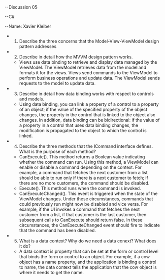 --Discussion 05

--C#

--Name: Xavier Kleiber

 - 1. Describe the three concerns that the Model-View-ViewModel design pattern addresses.

 - 2. Describe in detail how the MVVM design pattern works.
	- Views use data binding to retrieve and display data managed by the ViewModel. The ViewModel retrieves data from the model and formats it for the views. Views send commands to the ViewModel to perform business operations and update data. The ViewModel sends requests to the model to update data.

 - 3. Describe in detail how data binding works with respect to controls and models.
	- Using data binding, you can link a property of a control to a property of an object; if the value of the specified property of the object changes, the property in the control that is linked to the object also changes. In addition, data binding can be bidirectional: if the value of a property in a control that uses data binding changes, the modification is propagated to the object to which the control is linked.

 - 4. Describe the three methods that the ICommand interface defines. What is the purpose of each method?
	- CanExecute(). This method returns a Boolean value indicating whether the command can run. Using this method, a ViewModel can enable or disable a command depending on the context. For example, a command that fetches the next customer from a list should be able to run only if there is a next customer to fetch; if there are no more customers, the command should be disabled.
	- Execute(). This method runs when the command is invoked.
	- CanExecuteChanged(). This event is triggered when the state of the ViewModel changes. Under these circumstances, commands that could previously run might now be disabled and vice versa. For example, if the UI invokes a command that fetches the next customer from a list, if that customer is the last customer, then subsequent calls to CanExecute should return false. In these circumstances, the CanExecuteChanged event should fire to indicate that the command has been disabled.

 - 5. What is a data context? Why do we need a data conext? What does it do?
	- A data context is property that can be set at the form or control level that binds the form or control to an object. For example, if a cow object has a name property, and the application is binding a control to name, the data context tells the application that the cow object is where it needs to get the name.
